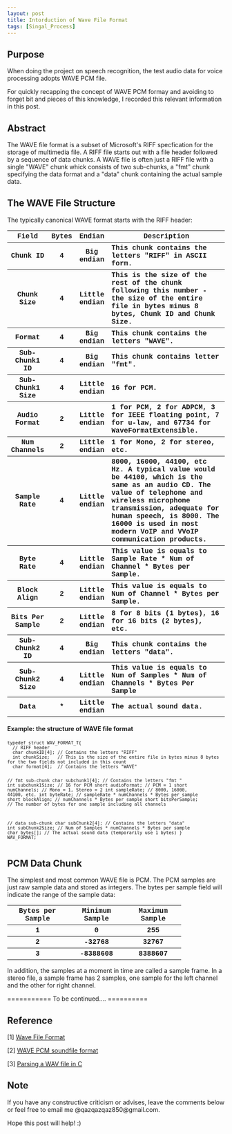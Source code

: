 ```yaml
---
layout: post
title: Intorduction of Wave File Format
tags: [Singal_Process] 
---
```


## Purpose

  When doing the project on speech recognition, the test audio data for voice processing adopts WAVE PCM file. 
    
  For quickly recapping the concept of WAVE PCM formay and avoiding to forget bit and pieces of this knowledge, I recorded this relevant information in this post.

## Abstract

  The WAVE file format is a subset of Microsoft's RIFF specfication for the storage of multimedia file. A RIFF file starts out with a file header followed by a sequence of data chunks. A WAVE file is often just a RIFF file with a single "WAVE" chunk whick consists of two sub-chunks, a "fmt" chunk specifying the data format and a "data" chunk containing the actual sample data. 

## The WAVE File Structure

The typically canonical WAVE format starts with the RIFF header:

<font size="3" face="Courier New" >
<table style="width:100%" border-collapse: separate align="center">
  <tr>
    <th>Field</th>
    <th>Bytes</th>
    <th>Endian</th>
    <th>Description</th>
  </tr>
  <tr>
    <th>Chunk ID</th>
    <th>4</th>
    <th>Big endian</th>
    <th align="left">This chunk contains the letters "RIFF" in ASCII form.</th>
  </tr>
  <tr>
    <th>Chunk Size</th>
    <th>4</th>
    <th>Little endian</th>
    <th align="left">This is the size of the rest of the chunk following this number - the size of the entire file in bytes minus 8 bytes, Chunk ID and Chunk Size.</th>
  </tr>
  <tr>
    <th>Format</th>
    <th>4</th>
    <th>Big endian</th>
    <th align="left">This chunk contains the letters "WAVE".</th>
  </tr>
  <tr>
    <th>Sub-Chunk1 ID</th>
    <th>4</th>
    <th>Big endian</th>
    <th align="left">This chunk contains letter "fmt".</th>
  </tr>
  <tr>
    <th>Sub-Chunk1 Size</th>
    <th>4</th>
    <th>Little endian</th>
    <th align="left">16 for PCM.</th>
  </tr>
  <tr>
    <th>Audio Format</th>
    <th>2</th>
    <th>Little endian</th>
    <th align="left">1 for PCM, 2 for ADPCM, 3 for IEEE floating point, 7 for u-law, and 67734 for WaveFormatExtensible.</th>
  </tr>
  <tr>
    <th>Num Channels</th>
    <th>2</th>
    <th>Little endian</th>
    <th align="left">1 for Mono, 2 for stereo, etc.</th>
  </tr>
  <tr>
    <th>Sample Rate</th>
    <th>4</th>
    <th>Little endian</th>
    <th align="left">8000, 16000, 44100, etc Hz. A typical value would be 44100, which is the same as an audio CD. The value of telephone and wireless microphone transmission, adequate for human speech, is 8000. The 16000 is used in most modern VoIP and VVoIP communication products.</th>
  </tr>
  <tr>
    <th>Byte Rate</th>
    <th>4</th>
    <th>Little endian</th>
    <th align="left">This value is equals to Sample Rate * Num of Channel * Bytes per Sample.</th>
  </tr>
  <tr>
    <th>Block Align</th>
    <th>2</th>
    <th>Little endian</th>
    <th align="left">This value is equals to Num of Channel * Bytes per Sample.</th>
  </tr>
  <tr>
    <th>Bits Per Sample</th>
    <th>2</th>
    <th>Little endian</th>
    <th align="left">8 for 8 bits (1 bytes), 16 for 16 bits (2 bytes), etc.</th>
  </tr>
  <tr>
    <th>Sub-Chunk2 ID</th>
    <th>4</th>
    <th>Big endian</th>
    <th align="left">This chunk contains the letters "data".</th>
  </tr>
  <tr>
    <th>Sub-Chunk2 Size</th>
    <th>4</th>
    <th>Little endian</th>
    <th align="left">This value is equals to Num of Samples * Num of Channels * Bytes Per Sample</th>
  </tr>
  <tr>
    <th>Data</th>
    <th>*</th>
    <th>Little endian</th>
    <th align="left">The actual sound data.</th>
  </tr>
</table>
</font>

#### Example: the structure of WAVE file format

<div class="language-shell highlighter-rouge"><pre class="highlight" style="font-size:12px"><code class="hljs ruby"><span class="nb">typedef struct WAV_FORMAT_T{
  // RIFF header
  char chunkID[4]; // Contains the letters "RIFF"
  int chunkSize;   // This is the size of the entire file in bytes minus 8 bytes for the two fields not included in this count
  char format[4];  // Contains the letters "WAVE"

  // fmt sub-chunk
  char subchunk1[4];   // Contains the letters "fmt "
  int subchunk1Size;   // 16 for PCM
  short audioFormat;   // PCM = 1 
  short numChannels;   // Mono = 1, Stereo = 2
  int sampleRate;      // 8000, 16000, 44100, etc.
  int byteRate;        //  sampleRate * numChannels * Bytes per sample
  short blockAlign;    // numChannels * Bytes per sample
  short bitsPerSample; // The number of bytes for one sample including all channels

  // data sub-chunk
  char subChunk2[4]; // Contains the letters "data"
  int subChunk2Size; // Num of Samples * numChannels * Bytes per sample 
  char bytes[];      // The actual sound data (temporarily use 1 bytes)
} WAV_FORMAT;</span></code></pre></div>


## PCM Data Chunk

  The simplest and most common WAVE file is PCM. The PCM samples are just raw sample data and stored as integers. The bytes per sample field will indicate the range of the sample data:

<font size="3" face="Courier New" >
 <table style="width:80%" border-collapse: separate align="center">
  <tr>
    <th>Bytes per Sample</th>
    <th>Minimum Sample</th>
    <th>Maximum Sample</th>
  </tr>
  <tr>
    <th>1</th>
    <th>0</th>
    <th>255</th>
  </tr>
  <tr>
    <th>2</th>
    <th>-32768</th>
    <th>32767</th>
  </tr>
  <tr>
    <th>3</th>
    <th>-8388608</th>
    <th>8388607</th>
  </tr>
</table>
</font>
  In addition, the samples at a moment in time are called a sample frame. In a stereo file, a sample frame has 2 samples, one sample for the left channel and the other for right channel.

=========== To be continued.... ==========

## Reference
[1] [Wave File Format](http://wavefilegem.com/how_wave_files_work.html)

[2] [WAVE PCM soundfile format](http://soundfile.sapp.org/doc/WaveFormat/)

[3] [Parsing a WAV file in C](http://truelogic.org/wordpress/2015/09/04/parsing-a-wav-file-in-c/)

## Note
<p>If you have any constructive criticism or advises, leave the comments below or feel free to email me @qazqazqaz850@gmail.com.

Hope this post will help! :)
</p>
